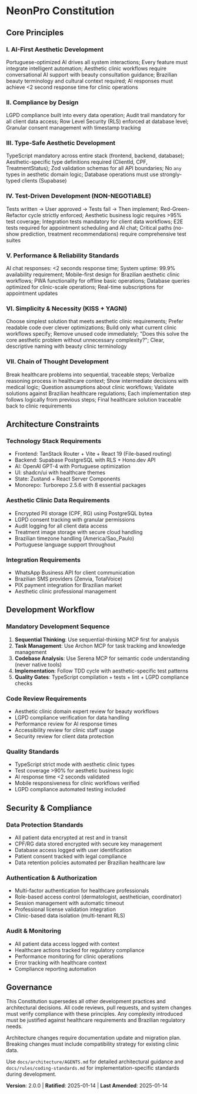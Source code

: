 # NeonPro Constitution

<!-- AI-First Advanced Aesthetic Platform for Brazilian Beauty Clinics -->

## Core Principles

### I. AI-First Aesthetic Development

Portuguese-optimized AI drives all system interactions; Every feature must integrate intelligent automation; Aesthetic clinic workflows require conversational AI support with beauty consultation guidance; Brazilian beauty terminology and cultural context required; AI responses must achieve <2 second response time for clinic operations

### II. Compliance by Design

LGPD compliance built into every data operation; Audit trail mandatory for all client data access; Row Level Security (RLS) enforced at database level; Granular consent management with timestamp tracking

### III. Type-Safe Aesthetic Development

TypeScript mandatory across entire stack (frontend, backend, database); Aesthetic-specific type definitions required (ClientId, CPF, TreatmentStatus); Zod validation schemas for all API boundaries; No `any` types in aesthetic domain logic; Database operations must use strongly-typed clients (Supabase)

### IV. Test-Driven Development (NON-NEGOTIABLE)

Tests written → User approved → Tests fail → Then implement; Red-Green-Refactor cycle strictly enforced; Aesthetic business logic requires >95% test coverage; Integration tests mandatory for client data workflows; E2E tests required for appointment scheduling and AI chat; Critical paths (no-show prediction, treatment recommendations) require comprehensive test suites

### V. Performance & Reliability Standards

AI chat responses: <2 seconds response time; System uptime: 99.9% availability requirement; Mobile-first design for Brazilian aesthetic clinic workflows; PWA functionality for offline basic operations; Database queries optimized for clinic-scale operations; Real-time subscriptions for appointment updates

### VI. Simplicity & Necessity (KISS + YAGNI)

Choose simplest solution that meets aesthetic clinic requirements; Prefer readable code over clever optimizations; Build only what current clinic workflows specify; Remove unused code immediately; "Does this solve the core aesthetic problem without unnecessary complexity?"; Clear, descriptive naming with beauty clinic terminology

### VII. Chain of Thought Development

Break healthcare problems into sequential, traceable steps; Verbalize reasoning process in healthcare context; Show intermediate decisions with medical logic; Question assumptions about clinic workflows; Validate solutions against Brazilian healthcare regulations; Each implementation step follows logically from previous steps; Final healthcare solution traceable back to clinic requirements

## Architecture Constraints

### Technology Stack Requirements

- Frontend: TanStack Router + Vite + React 19 (File-based routing)
- Backend: Supabase PostgreSQL with RLS + Hono.dev API
- AI: OpenAI GPT-4 with Portuguese optimization
- UI: shadcn/ui with healthcare themes
- State: Zustand + React Server Components
- Monorepo: Turborepo 2.5.6 with 8 essential packages

### Aesthetic Clinic Data Requirements

- Encrypted PII storage (CPF, RG) using PostgreSQL bytea
- LGPD consent tracking with granular permissions
- Audit logging for all client data access
- Treatment image storage with secure cloud handling
- Brazilian timezone handling (America/Sao_Paulo)
- Portuguese language support throughout

### Integration Requirements

- WhatsApp Business API for client communication
- Brazilian SMS providers (Zenvia, TotalVoice)
- PIX payment integration for Brazilian market
- Aesthetic clinic professional management

## Development Workflow

### Mandatory Development Sequence

1. **Sequential Thinking**: Use sequential-thinking MCP first for analysis
2. **Task Management**: Use Archon MCP for task tracking and knowledge management
3. **Codebase Analysis**: Use Serena MCP for semantic code understanding (never native tools)
4. **Implementation**: Follow TDD cycle with aesthetic-specific test patterns
5. **Quality Gates**: TypeScript compilation + tests + lint + LGPD compliance checks

### Code Review Requirements

- Aesthetic clinic domain expert review for beauty workflows
- LGPD compliance verification for data handling
- Performance review for AI response times
- Accessibility review for clinic staff usage
- Security review for client data protection

### Quality Standards

- TypeScript strict mode with aesthetic clinic types
- Test coverage >90% for aesthetic business logic
- AI response time <2 seconds validated
- Mobile responsiveness for clinic workflows verified
- LGPD compliance automated testing included

## Security & Compliance

### Data Protection Standards

- All patient data encrypted at rest and in transit
- CPF/RG data stored encrypted with secure key management
- Database access logged with user identification
- Patient consent tracked with legal compliance
- Data retention policies automated per Brazilian healthcare law

### Authentication & Authorization

- Multi-factor authentication for healthcare professionals
- Role-based access control (dermatologist, aesthetician, coordinator)
- Session management with automatic timeout
- Professional license validation integration
- Clinic-based data isolation (multi-tenant RLS)

### Audit & Monitoring

- All patient data access logged with context
- Healthcare actions tracked for regulatory compliance
- Performance monitoring for clinic operations
- Error tracking with healthcare context
- Compliance reporting automation

## Governance

This Constitution supersedes all other development practices and architectural decisions. All code reviews, pull requests, and system changes must verify compliance with these principles. Any complexity introduced must be justified against healthcare requirements and Brazilian regulatory needs.

Architecture changes require documentation update and migration plan. Breaking changes must include compatibility strategy for existing clinic data.

Use `docs/architecture/AGENTS.md` for detailed architectural guidance and `docs/rules/coding-standards.md` for implementation-specific standards during development.

**Version**: 2.0.0 | **Ratified**: 2025-01-14 | **Last Amended**: 2025-01-14
